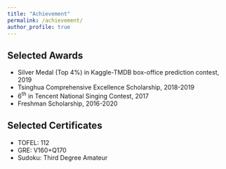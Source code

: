 ```yaml
---
title: "Achievement"
permalink: /achievement/
author_profile: true
---
```


## Selected Awards
- Silver Medal (Top 4%) in Kaggle-TMDB box-office prediction contest, 2019
- Tsinghua Comprehensive Excellence Scholarship, 2018-2019
- 6<sup>th</sup> in Tencent National Singing Contest, 2017
- Freshman Scholarship, 2016-2020

## Selected Certificates
- TOFEL: 112
- GRE: V160+Q170
- Sudoku: Third Degree Amateur
